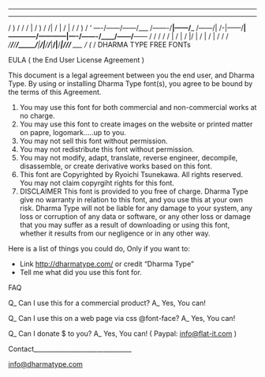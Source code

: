 ____________________________________________________________________________________________________
  _____   _   _   __     ____     _   _   __     ______   _   _   ____     _____
  /  )  /  /    / |    /  )  /  /|    / |      /    |  /    /  )  /  ‘
—-/——/——/___ /——-/__|——/___ /——/| /-|——/__|————/————|—-/——-/____/——/__——
  /  /  /  /    /  |  /  |  / |/  |  /  |    /      |  /    /      /
_/____/____/____/_____/____|__/_____|___/__/___|__/____|______/__________|_/_____/_________/____ ___
                                                  /
                                              (_ /    DHARMA TYPE FREE FONTs

EULA ( the End User License Agreement )

This document is a legal agreement between you the end user, and Dharma Type.
By using or installing Dharma Type font(s), you agree to be bound by the terms of this Agreement.

1. You may use this font for both commercial and non-commercial works at no charge.
2. You may use this font to create images on the website or printed matter on papre, logomark…..up to you.
3. You may not sell this font without permission.
4. You may not redistribute this font without permission.
5. You may not modify, adapt, translate, reverse engineer, decompile, disassemble, or create derivative works based on this font.
6. This font are Copyrighted by Ryoichi Tsunekawa. All rights reserved. You may not claim copyrgiht rights for this font.
7. DISCLAIMER
This font is provided to you free of charge.
Dharma Type give no warranty in relation to this font, and you use this at your own risk.
Dharma Type will not be liable for any damage to your system, any loss or corruption of any data or software,
or any other loss or damage that you may suffer as a result of downloading or using this font, whether it results from our negligence or in any other way.

Here is a list of things you could do, Only if you want to:
* Link http://dharmatype.com/ or credit “Dharma Type”
* Tell me what did you use this font for.

FAQ

Q_ Can I use this for a commercial product?
A_ Yes, You can!

Q_ Can I use this on a web page via css @font-face?
A_ Yes, You can!

Q_ Can I donate $ to you?
A_ Yes, You can! ( Paypal: info@flat-it.com )

Contact_______________________________

info@dharmatype.com